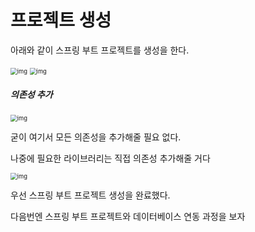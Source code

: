 # 프로젝트 생성

아래와 같이 스프링 부트 프로젝트를 생성을 한다.

<img src="https://lh5.googleusercontent.com/SlsWyEGUpR1LuxJMY2sx2rAz3TZ7qvRP0VhTIMfAcE7VYtQvFaHm7dnsk0mFQQ8ntU5BFP8-ns28FNl71nwj-pS7JOEQt5Fi_PHDFZn0_z5Z6CLFb0HFxFGPT4rxYuej4qEf9ReB" alt="img" style="zoom: 67%;" />

<img src="https://lh4.googleusercontent.com/lJXcUzu5JvvsriFhglLCgzgotXFDAUQvdS8f35fbIo0Dw6kn_izJApP5l-3Oy0IoomYpulfg3FtooCz7fNXQ4o7kUrcbtM9a12QmkTqmJal0ecDitqVVx5Mc57dLtlSGOUNT9ed2" alt="img" style="zoom:67%;" />



##### 의존성 추가

<img src="https://lh5.googleusercontent.com/G8AIrJVXNVk2s9DaGUfoKlE-YFYihMQGcpapN8knqzkbolYOPyFQc1xNdierxUGp3-ehLfseYQlKb2XY-TwwoxJkMz286ykwAdsUs3jxnRay2W1eMew6e2uCPs8XG6ufsGwN-avt" alt="img" style="zoom:67%;" />

굳이 여기서 모든 의존성을 추가해줄 필요 없다.

나중에 필요한 라이브러리는 직접 의존성 추가해줄 거다

<img src="https://lh4.googleusercontent.com/tQn3fEBMsoeEBp9HzNtPcTSrGIDdFqQYpdYTC2u5pxJSVE5mpOsM3o9wXPI1qxzWUAumyfMhaukmePBCU_06vMM-oed-I8-jV0rB6WW6BHnxwyufD4c7xRtI3w2avaGt2qF4UA_J" alt="img" style="zoom:67%;" />



우선 스프링 부트 프로젝트 생성을 완료했다.

다음번엔 스프링 부트 프로젝트와 데이터베이스 연동 과정을 보자